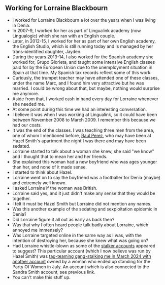 ## Working for Lorraine Blackbourn

- I worked for Lorraine Blackbourn a lot over the years when I was living in Denia.
- In 2007-9, I worked for her as part of Lingualink academy (now Lingualogic) which she ran with an English couple.
- Later, in 2012-15, I worked for her as part of her own English academy, the English Studio, which is still running today and is managed by her trans-identified daughter, Jayden.
- During the years 2013-14, I also worked for the Spanish academy she worked for, Grupo Glorieta, and taught some intensive English classes paid for by the European Union due to the unemployment situation in Spain at that time. My Spanish tax records reflect some of this work.
- Curiously, the trumpet teacher may have attended one of these classes, under the name Marc, and I found him very attractive but he was married. I could be wrong about that, but maybe, nothing would surprise me anymore.
- Aside from that, I worked cash in hand every day for Lorraine whenever she needed me.
- At some point during this time we had an interesting conversation.
- I believe it was when I was working at Lingualink, so it could have been between November 2008 to March 2009. I remember this because we had our coats.
- It was the end of the classes. I was teaching three men from the area, one of whom I mentioned before, [Raul Perez](2007.md#hazel-smith), who may have been at Hazel Smith's apartment the night I was there and may have been sedated.
- Lorraine started to talk about a woman she knew, she said "we know" and I thought that to mean her and her friends.
- She explained this woman had a new boyfriend who was ages younger than her, and none of it made sense.
- I started to think about Hazel.
- Lorraine went on to say the boyfriend was a footballer for Denia (maybe) and extremely well known.
- I asked Lorraine if the woman was British.
- Lorraine said yes, and it just didn't make any sense that they would be together.
- I felt it must be Hazel Smith but Lorraine did not mention any names.
- Was this another example of the sedating and sexploitation epidemic in Denia?
- Did Lorraine figure it all out as early as back then?
- Was that why I often heard people talk badly about Lorraine, which annoyed me immensely?
- Was Lorraine targeted online in the same way as I was, with the intention of destroying her, because she knew what was going on?
- Had Lorraine whistle-blown as some of the [stalker accounts](../2024/march.md#lorraine-threats) appeared to suggest? This particular account (which I now believe was run by Hazel Smith) was [tag-teaming gang-stalking me in March 2024 with another account](../2025/january.md#seonaid-dawn-and-granny-smith) owned by a woman who ended up standing for the Party Of Women in July. An account which is also connected to the Sandra Smith account, see previous link. 
- You can't make this stuff up.